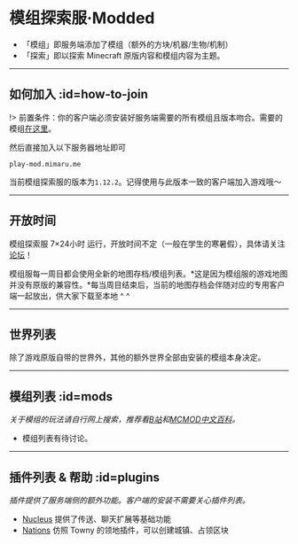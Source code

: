 # 模组探索服·Modded

- 「模组」即服务端添加了模组（额外的方块/机器/生物/机制）
- 「探索」即以探索 Minecraft 原版内容和模组内容为主题。

----

## 如何加入 :id=how-to-join

!> 前置条件：你的客户端必须安装好服务端需要的所有模组且版本吻合。需要的模组[在这里](#mods)。

然后直接加入以下服务器地址即可

    play-mod.mimaru.me

当前模组探索服的版本为`1.12.2`。记得使用与此版本一致的客户端加入游戏哦～

----

## 开放时间

模组探索服 7×24小时 运行，开放时间不定（一般在学生的寒暑假），具体请关注[论坛][bbs]！

模组服每一周目都会使用全新的地图存档/模组列表。*这是因为模组服的游戏地图并没有原版的兼容性。*每当周目结束后，当前的地图存档会伴随对应的专用客户端一起放出，供大家下载至本地 ^ ^

----

## 世界列表

除了游戏原版自带的世界外，其他的额外世界全部由安装的模组本身决定。

----

## 模组列表 :id=mods

*关于模组的玩法请自行网上搜索，推荐看[B站](https://bilibili.com)和[MCMOD中文百科](https://www.mcmod.cn/)。*

- 模组列表有待讨论。

----

## 插件列表 & 帮助 :id=plugins

*插件提供了服务端侧的额外功能。客户端的安装不需要关心插件列表。*

- [Nucleus](https://www.mcbbs.net/thread-732446-1-1.html) 提供了传送、聊天扩展等基础功能
- [Nations](/plugins/nations.md) 仿照 Towny 的领地插件，可以创建城镇、占领区块

[the_overworld]: https://minecraft-zh.gamepedia.com/%E4%B8%BB%E4%B8%96%E7%95%8C
[the_nether]: https://minecraft-zh.gamepedia.com/%E4%B8%8B%E7%95%8C
[the_end]: https://minecraft-zh.gamepedia.com/%E6%9C%AB%E8%B7%AF%E4%B9%8B%E5%9C%B0
[superflat]: https://minecraft-zh.gamepedia.com/%E8%B6%85%E5%B9%B3%E5%9D%A6%E4%B8%96%E7%95%8C
[bbs]: http://bbs.mimaru.me/
